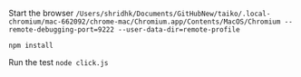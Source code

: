 Start the browser `/Users/shridhk/Documents/GitHubNew/taiko/.local-chromium/mac-662092/chrome-mac/Chromium.app/Contents/MacOS/Chromium --remote-debugging-port=9222 --user-data-dir=remote-profile`         

`npm install`


Run the test `node click.js`